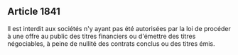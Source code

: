 Article 1841
----
Il est interdit aux sociétés n'y ayant pas été autorisées par la loi de procéder
à une offre au public des titres financiers ou d'émettre des titres négociables,
à peine de nullité des contrats conclus ou des titres émis.
